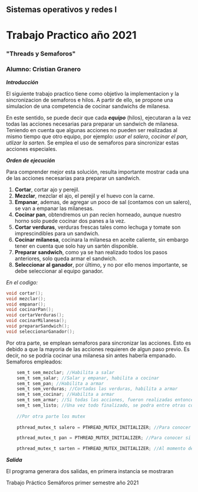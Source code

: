 ## Sistemas operativos y redes I ##
# Trabajo Practico año 2021 #
### "Threads y Semaforos"  ###

### Alumno: Cristian Granero ###

***Introducción***

El siguiente trabajo practico tiene como objetivo la implementacion y la sincronizacion de semaforos e hilos. A partir de ello, se propone una simulacion de una competencia de cocinar sandwichs de milanesa.

En este sentido, se puede decir que cada ***equipo*** (hilos), ejecutaran a la vez todas las acciones necesarias para preparar un sandwich de milanesa. Teniendo en cuenta que algunas acciones no pueden ser realizadas al mismo tiempo que otro equipo, por ejemplo: _usar el salero_, _cocinar el pan_, _utlizar la sarten_. Se emplea el uso de semaforos para sincronizar estas acciones especiales.

***Orden de ejecución***

Para comprender mejor esta solución, resulta importante mostrar cada una de las acciones necesarias para preparar un sandwich.

1. __Cortar__, cortar ajo y perejil.
2. __Mezclar__, mezclar el ajo, el perejil y el huevo con la carne.
3. __Empanar__, ademas, de agregar un poco de sal (contamos con un salero), se van a empanar las milanesas. 
4. __Cocinar pan__, obtendremos un pan recien horneado, aunque nuestro horno solo puede cocinar dos panes a la vez.
5. __Cortar verduras__, verduras frescas tales como lechuga y tomate son imprescindibles para un sandwich.
6. __Cocinar milanesa__, cocinara la milanesa en aceite caliente, sin embargo tener en cuenta que solo hay un sartén disponible.
7. __Preparar sandwich__, como ya se han realizado todos los pasos anteriores, solo queda armar el sandwich.
8. __Seleccionar al ganador__, por último, y no por ello menos importante, se debe seleccionar al equipo ganador.

_En el codigo:_

```c
void cortar();
void mezclar();
void empanar();
void cocinarPan();
void cortarVerduras();
void cocinarMilanesa();
void prepararSandwich();
void seleccionarGanador();
```
Por otra parte, se emplean semaforos para sincronizar las acciones. Esto es debido a que la mayoria de las acciones requieren de algun paso previo. Es decir, no se podría cocinar una milanesa sin antes haberla empanado.
Semaforos empleados:

```c
    sem_t sem_mezclar; //Habilita a salar
    sem_t sem_salar; //Salar y empanar, habilita a cocinar
    sem_t sem_pan; //Habilita a armar
    sem_t sem_verduras; //Cortadas las verduras, habilita a armar
    sem_t sem_cocinar; //Habilita a armar
    sem_t sem_armar; //Si todas las acciones, fueron realizadas entonces se puede armar el sandwich. Habilita a listo
    sem_t sem_listo; //Una vez todo finalizado, se podra entre otras cosas seleccionar al ganador
    
    //Por otra parte los mutex
    
    pthread_mutex_t salero = PTHREAD_MUTEX_INITIALIZER; //Para conocer si el salero esta en uso

    pthread_mutex_t pan = PTHREAD_MUTEX_INITIALIZER; //Para conocer si algun equipo esta cocinando pan

    pthread_mutex_t sarten = PTHREAD_MUTEX_INITIALIZER; //Al momento de cocinar, se requiere que la sarten no este en uso
```

***Salida***

El programa generara dos salidas, en primera instancia se mostraran 
  

  

Trabajo Práctico Semáforos primer semestre año 2021
